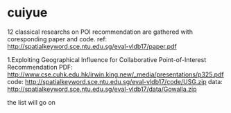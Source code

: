 # cuiyue
12 classical researchs on POI recommendation are gathered with coresponding paper and code.
ref: http://spatialkeyword.sce.ntu.edu.sg/eval-vldb17/paper.pdf

1.Exploiting Geographical Influence for Collaborative Point-of-Interest Recommendation 
  PDF: http://www.cse.cuhk.edu.hk/irwin.king.new/_media/presentations/p325.pdf 
  code: http://spatialkeyword.sce.ntu.edu.sg/eval-vldb17/code/USG.zip
  data: http://spatialkeyword.sce.ntu.edu.sg/eval-vldb17/data/Gowalla.zip

the list will go on
